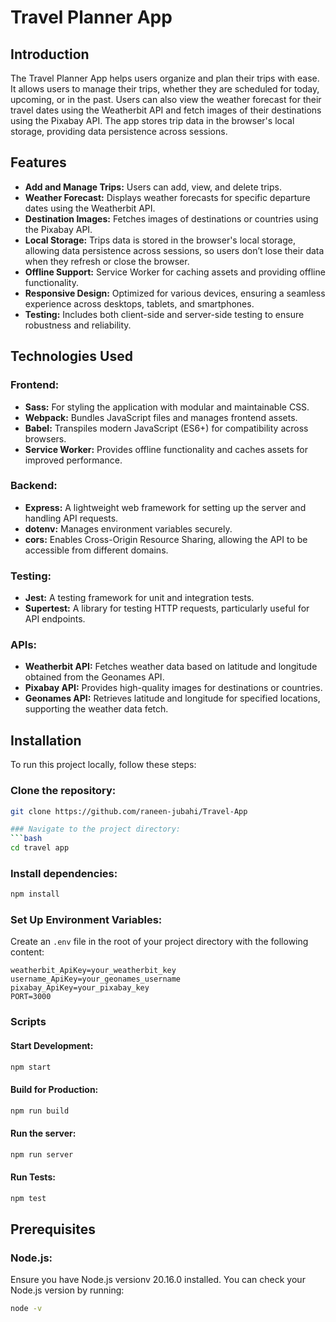 
# Travel Planner App

## Introduction
The Travel Planner App helps users organize and plan their trips with ease. It allows users to manage their trips, whether they are scheduled for today, upcoming, or in the past. Users can also view the weather forecast for their travel dates using the Weatherbit API and fetch images of their destinations using the Pixabay API. The app stores trip data in the browser's local storage, providing data persistence across sessions.

## Features
- **Add and Manage Trips:** Users can add, view, and delete trips.
- **Weather Forecast:** Displays weather forecasts for specific departure dates using the Weatherbit API.
- **Destination Images:** Fetches images of destinations or countries using the Pixabay API.
- **Local Storage:** Trips data is stored in the browser's local storage, allowing data persistence across sessions, so users don’t lose their data when they refresh or close the browser.
- **Offline Support:** Service Worker for caching assets and providing offline functionality.
- **Responsive Design:** Optimized for various devices, ensuring a seamless experience across desktops, tablets, and smartphones.
- **Testing:** Includes both client-side and server-side testing to ensure robustness and reliability.

## Technologies Used
### Frontend:
- **Sass:** For styling the application with modular and maintainable CSS.
- **Webpack:** Bundles JavaScript files and manages frontend assets.
- **Babel:** Transpiles modern JavaScript (ES6+) for compatibility across browsers.
- **Service Worker:** Provides offline functionality and caches assets for improved performance.

### Backend:
- **Express:** A lightweight web framework for setting up the server and handling API requests.
- **dotenv:** Manages environment variables securely.
- **cors:** Enables Cross-Origin Resource Sharing, allowing the API to be accessible from different domains.

### Testing:
- **Jest:** A testing framework for unit and integration tests.
- **Supertest:** A library for testing HTTP requests, particularly useful for API endpoints.

### APIs:
- **Weatherbit API:** Fetches weather data based on latitude and longitude obtained from the Geonames API.
- **Pixabay API:** Provides high-quality images for destinations or countries.
- **Geonames API:** Retrieves latitude and longitude for specified locations, supporting the weather data fetch.

## Installation
To run this project locally, follow these steps:

### Clone the repository:
```bash
git clone https://github.com/raneen-jubahi/Travel-App

### Navigate to the project directory:
```bash
cd travel app
```

### Install dependencies:
```bash
npm install
```

### Set Up Environment Variables:
Create an `.env` file in the root of your project directory with the following content:
```plaintext
weatherbit_ApiKey=your_weatherbit_key
username_ApiKey=your_geonames_username
pixabay_ApiKey=your_pixabay_key
PORT=3000
```

### Scripts
#### Start Development:
```bash
npm start
```

#### Build for Production:
```bash
npm run build
```

#### Run the server:
```bash
npm run server
```

#### Run Tests:
```bash
npm test
```

## Prerequisites
### Node.js:
Ensure you have Node.js versionv 20.16.0 installed. You can check your Node.js version by running:
```bash
node -v
```
